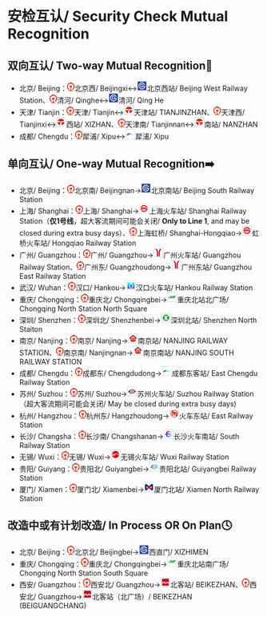 # 安检互认/ Security Check Mutual Recognition

## 双向互认/ Two-way Mutual Recognition🔁

- 北京/ Beijing：<img src="/images/CR.png" width="15" hegiht="15" alt="China Railway"/>北京西/ Beijingxi↔<img src="/images/city/bj.gif" width="20" hegiht="20"/>北京西站/ Beijing West Railway Station、<img src="/images/CR.png" width="15" hegiht="15" alt="China Railway"/>清河/ Qinghe↔<img src="/images/city/bj.gif" width="20" hegiht="20"/>清河/ Qing He
- 天津/ Tianjin：<img src="/images/CR.png" width="15" hegiht="15" alt="China Railway"/>天津/ Tianjin↔<img src="/images/city/tj.gif" width="20" hegiht="20"/>天津站/ TIANJINZHAN、<img src="/images/CR.png" width="15" hegiht="15" alt="China Railway"/>天津西/ Tianjinxi↔<img src="/images/city/tj.gif" width="20" hegiht="20"/>西站/ XIZHAN、<img src="/images/CR.png" width="15" hegiht="15" alt="China Railway"/>天津南/ Tianjinnan↔<img src="/images/city/tj.gif" width="20" hegiht="20"/>南站/ NANZHAN
- 成都/ Chengdu：<img src="/images/CR.png" width="15" hegiht="15" alt="China Railway"/>犀浦/ Xipu↔<img src="/images/city/cd.gif" width="20" hegiht="20"/>犀浦/ Xipu

## 单向互认/ One-way Mutual Recognition➡️

- 北京/ Beijing：<img src="/images/CR.png" width="15" hegiht="15" alt="China Railway"/>北京南/ Beijingnan→<img src="/images/city/bj.gif" width="20" hegiht="20"/>北京南站/ Beijing South Railway Station
- 上海/ Shanghai：<img src="/images/CR.png" width="15" hegiht="15" alt="China Railway"/>上海/ Shanghai→<img src="/images/city/sh.gif" width="20" hegiht="20"/>上海火车站/ Shanghai Railway Station（**仅1号线**，超大客流期间可能会关闭/ **Only to Line 1**, and may be closed during extra busy days）、<img src="/images/CR.png" width="15" hegiht="15" alt="China Railway"/>上海虹桥/ Shanghai-Hongqiao→<img src="/images/city/sh.gif" width="20" hegiht="20"/>虹桥火车站/ Hongqiao Railway Station
- 广州/ Guangzhou：<img src="/images/CR.png" width="15" hegiht="15" alt="China Railway"/>广州/ Guangzhou→<img src="/images/city/gz.gif" width="20" hegiht="20"/>广州火车站/ Guangzhou Railway Station、<img src="/images/CR.png" width="15" hegiht="15" alt="China Railway"/>广州东/ Guangzhoudong→<img src="/images/city/gz.gif" width="20" hegiht="20"/>广州东站/ Guangzhou East Railway Station
- 武汉/ Wuhan：<img src="/images/CR.png" width="15" hegiht="15" alt="China Railway"/>汉口/ Hankou→<img src="/images/city/wh.gif" width="20" hegiht="20"/>汉口火车站/ Hankou Railway Station
- 重庆/ Chongqing：<img src="/images/CR.png" width="15" hegiht="15" alt="China Railway"/>重庆北/ Chongqingbei→<img src="/images/city/cq.gif" width="20" hegiht="20"/>重庆北站北广场/ Chongqing North Station North Square
- 深圳/ Shenzhen：<img src="/images/CR.png" width="15" hegiht="15" alt="China Railway"/>深圳北/ Shenzhenbei→<img src="/images/city/sz.gif" width="20" hegiht="20"/>深圳北站/ Shenzhen North Staiton
- 南京/ Nanjing：<img src="/images/CR.png" width="15" hegiht="15" alt="China Railway"/>南京/ Nanjing→<img src="/images/city/nj.gif" width="20" hegiht="20"/>南京站/ NANJING RAILWAY STATION、<img src="/images/CR.png" width="15" hegiht="15" alt="China Railway"/>南京南/ Nanjingnan→<img src="/images/city/nj.gif" width="20" hegiht="20"/>南京南站/ NANJING SOUTH RAILWAY STATION
- 成都/ Chengdu：<img src="/images/CR.png" width="15" hegiht="15" alt="China Railway"/>成都东/ Chengdudong→<img src="/images/city/cd.gif" width="20" hegiht="20"/>成都东客站/ East Chengdu Railway Station
- 苏州/ Suzhou：<img src="/images/CR.png" width="15" hegiht="15" alt="China Railway"/>苏州/ Suzhou→<img src="/images/city/suz.gif" width="20" hegiht="20"/>苏州火车站/ Suzhou Railway Station（超大客流期间可能会关闭/ May be closed during extra busy days)
- 杭州/ Hangzhou：<img src="/images/CR.png" width="15" hegiht="15" alt="China Railway"/>杭州东/ Hangzhoudong→<img src="/images/city/hz.gif" width="20" hegiht="20"/>火车东站/ East Railway Station
- 长沙/ Changsha：<img src="/images/CR.png" width="15" hegiht="15" alt="China Railway"/>长沙南/ Changshanan→<img src="/images/city/cs.gif" width="20" hegiht="20"/>长沙火车南站/ South Railway Station
- 无锡/ Wuxi：<img src="/images/CR.png" width="15" hegiht="15" alt="China Railway"/>无锡/ Wuxi→<img src="/images/city/wx.gif" width="20" hegiht="20"/>无锡火车站/ Wuxi Railway Station
- 贵阳/ Guiyang：<img src="/images/CR.png" width="15" hegiht="15" alt="China Railway"/>贵阳北/ Guiyangbei→<img src="/images/city/gy.gif" width="20" hegiht="20"/>贵阳北站/ Guiyangbei Railway Station
- 厦门/ Xiamen：<img src="/images/CR.png" width="15" hegiht="15" alt="China Railway"/>厦门北/ Xiamenbei→<img src="/images/city/xm.gif" width="20" hegiht="20"/>厦门北站/ Xiamen North Railway Station

## 改造中或有计划改造/ In Process OR On Plan🕓

- 北京/ Beijing：<img src="/images/CR.png" width="15" hegiht="15" alt="China Railway"/>北京北/ Beijingbei→<img src="/images/city/bj.gif" width="20" hegiht="20"/>西直门/ XIZHIMEN
- 重庆/ Chongqing：<img src="/images/CR.png" width="15" hegiht="15" alt="China Railway"/>重庆北/ Chongqingbei→<img src="/images/city/cq.gif" width="20" hegiht="20"/>重庆北站南广场/ Chongqing North Station South Square
- 西安/ Guangzhou：<img src="/images/CR.png" width="15" hegiht="15" alt="China Railway"/>西安北/ Guangzhou→<img src="/images/city/xa.gif" width="20" hegiht="20"/>北客站/ BEIKEZHAN、<img src="/images/CR.png" width="15" hegiht="15" alt="China Railway"/>西安北/ Guangzhou→<img src="/images/city/xa.gif" width="20" hegiht="20"/>北客站（北广场）/ BEIKEZHAN (BEIGUANGCHANG)

